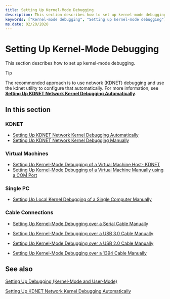 ```yaml
---
title: Setting Up Kernel-Mode Debugging
description: This section describes how to set up kernel-mode debugging.
keywords: ["Kernel-mode debugging", "Setting up kernel-mode debugging"]
ms.date: 02/20/2020
---
```


# <span id="debugger.setting_up_kernel-mode_debugging_in_windbg__cdb__or_ntsd"></span>Setting Up Kernel-Mode Debugging

This section describes how to set up kernel-mode debugging.

>[!TIP]
>The recommended approach is to use network (KDNET) debugging and use the kdnet utility to configure that automatically. For more information, see **[Setting Up KDNET Network Kernel Debugging Automatically](setting-up-a-network-debugging-connection-automatically.md)**.

## <span id="in_this_section"></span>In this section

### KDNET

- [Setting Up KDNET Network Kernel Debugging Automatically](setting-up-a-network-debugging-connection-automatically.md)
- [Setting Up KDNET Network Kernel Debugging Manually](setting-up-a-network-debugging-connection.md)

### Virtual Machines

- [Setting Up Kernel-Mode Debugging of a Virtual Machine Host- KDNET](setting-up-network-debugging-of-a-virtual-machine-host.md)
- [Setting Up Kernel-Mode Debugging of a Virtual Machine Manually using a COM Port](attaching-to-a-virtual-machine--kernel-mode-.md)

### Single PC

- [Setting Up Local Kernel Debugging of a Single Computer Manually](setting-up-local-kernel-debugging-of-a-single-computer-manually.md)

### Cable Connections

- [Setting Up Kernel-Mode Debugging over a Serial Cable Manually](setting-up-a-null-modem-cable-connection.md)

- [Setting Up Kernel-Mode Debugging over a USB 3.0 Cable Manually](setting-up-a-usb-3-0-debug-cable-connection.md)
- [Setting Up Kernel-Mode Debugging over a USB 2.0 Cable Manually](setting-up-a-usb-2-0-debug-cable-connection.md)

- [Setting Up Kernel-Mode Debugging over a 1394 Cable Manually](setting-up-a-1394-cable-connection.md)

## <span id="related_topics"></span>See also

[Setting Up Debugging (Kernel-Mode and User-Mode)](getting-set-up-for-debugging.md)

[Setting Up KDNET Network Kernel Debugging Automatically](setting-up-a-network-debugging-connection-automatically.md)
